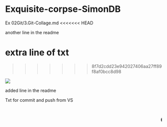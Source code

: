 # Exquisite-corpse-SimonDB
Ex 02Git/3.Git-Collage.md 
<<<<<<< HEAD

another line in the readme

extra line of txt
=======
>>>>>>> 8f7d2cdd23e942027406aa27ff89f8af0bcc8d98

<img src="https://images.cointelegraph.com/images/717_aHR0cHM6Ly9zMy5jb2ludGVsZWdyYXBoLmNvbS91cGxvYWRzLzIwMjItMDkvZGU4YzcwYWEtZDQ4ZC00YmNkLTk4OGYtY2ZmZDg5NzUxZmNiLmpwZw==.jpg">

added line in the readme

Txt for commit and push from VS

<marquee><h2>Go with the flow</h2></marquee>